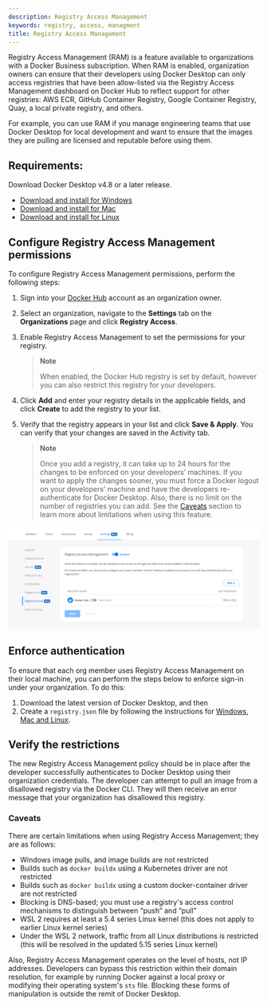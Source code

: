 ```yaml
---
description: Registry Access Management
keywords: registry, access, managment
title: Registry Access Management
---
```


Registry Access Management (RAM) is a feature available to organizations with a Docker Business subscription. When RAM is enabled, organization owners can ensure that their developers using Docker Desktop can only access registries that have been allow-listed via the Registry Access Management dashboard on Docker Hub to reflect support for other registries: AWS ECR, GitHub Container Registry, Google Container Registry, Quay, a local private registry, and others.

For example, you can use RAM if you manage engineering teams that use Docker Desktop for local development and want to ensure that the images they are pulling are licensed and reputable before using them.

## Requirements:

Download Docker Desktop v4.8 or a later release.

- [Download and install for Windows](../desktop/install/windows-install.md)
- [Download and install for Mac](../desktop/install/mac-install.md)
- [Download and install for Linux](../desktop/install/linux-install.md)

## Configure Registry Access Management permissions

To configure Registry Access Management permissions, perform the following steps:

1. Sign into your [Docker Hub](https://hub.docker.com) account as an organization owner.
2. Select an organization, navigate to the **Settings** tab on the **Organizations** page and click **Registry Access**.
3. Enable Registry Access Management to set the permissions for your registry.

   > **Note**
   >
   > When enabled, the Docker Hub registry is set by default, however you can also restrict this registry for your developers.

4. Click **Add** and enter your registry details in the applicable fields, and click **Create** to add the registry to your list.
5. Verify that the registry appears in your list and click **Save & Apply**. You can verify that your changes are saved in the Activity tab.

   > **Note**
   >
   > Once you add a registry, it can take up to 24 hours for the changes to be enforced on your developers’ machines. If you want to apply the changes sooner, you must force a Docker logout on your developers’ machine and have the developers re-authenticate for Docker Desktop. Also, there is no limit on the number of registries you can add. See the [Caveats](#caveats) section to learn more about limitations when using this feature.

![Registry Access Management](images/registry-access-management.png)

## Enforce authentication

To ensure that each org member uses Registry Access Management on their local machine, you can perform the steps below to enforce sign-in under your organization. To do this:

1. Download the latest version of Docker Desktop, and then
2. Create a `registry.json` file by following the instructions for [Windows, Mac and Linux](configure-sign-in.md).

## Verify the restrictions

The new Registry Access Management policy should be in place after the developer successfully authenticates to Docker Desktop using their organization credentials. The developer can attempt to pull an image from a disallowed registry via the Docker CLI. They will then receive an error message that your organization has disallowed this registry.

### Caveats

There are certain limitations when using Registry Access Management; they are as follows:

- Windows image pulls, and image builds are not restricted
- Builds such as `docker buildx` using a Kubernetes driver are not restricted
- Builds such as `docker buildx` using a custom docker-container driver are not restricted
- Blocking is DNS-based; you must use a registry's access control mechanisms to distinguish between “push” and “pull”
- WSL 2 requires at least a 5.4 series Linux kernel (this does not apply to earlier Linux kernel series)
- Under the WSL 2 network, traffic from all Linux distributions is restricted (this will be resolved in the updated 5.15 series Linux kernel)

Also, Registry Access Management operates on the level of hosts, not IP addresses. Developers can bypass this restriction within their domain resolution, for example by running Docker against a local proxy or modifying their operating system's `sts` file. Blocking these forms of manipulation is outside the remit of Docker Desktop.
